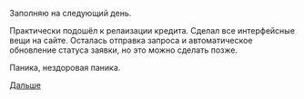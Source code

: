 Заполняю на следующий день.

Практически подошёл к релаизации кредита.
Сделал все интерфейсные вещи на сайте. Осталась отправка запроса и автоматическое обновление статуса заявки, но это можно сделать позже.

Паника, нездоровая паника.

[Дальше](2018.06.01.md)